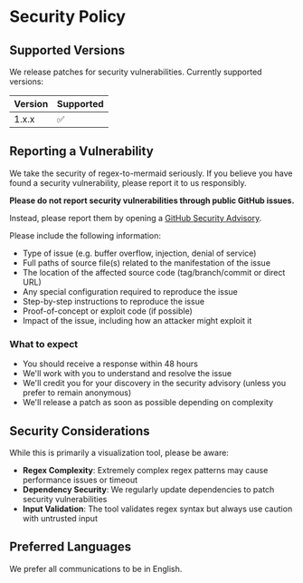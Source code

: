 # Security Policy

## Supported Versions

We release patches for security vulnerabilities. Currently supported versions:

| Version | Supported          |
| ------- | ------------------ |
| 1.x.x   | :white_check_mark: |

## Reporting a Vulnerability

We take the security of regex-to-mermaid seriously. If you believe you have found a security vulnerability, please report it to us responsibly.

**Please do not report security vulnerabilities through public GitHub issues.**

Instead, please report them by opening a [GitHub Security Advisory](https://github.com/tayles/regex-to-mermaid/security/advisories/new).

Please include the following information:

- Type of issue (e.g. buffer overflow, injection, denial of service)
- Full paths of source file(s) related to the manifestation of the issue
- The location of the affected source code (tag/branch/commit or direct URL)
- Any special configuration required to reproduce the issue
- Step-by-step instructions to reproduce the issue
- Proof-of-concept or exploit code (if possible)
- Impact of the issue, including how an attacker might exploit it

### What to expect

- You should receive a response within 48 hours
- We'll work with you to understand and resolve the issue
- We'll credit you for your discovery in the security advisory (unless you prefer to remain anonymous)
- We'll release a patch as soon as possible depending on complexity

## Security Considerations

While this is primarily a visualization tool, please be aware:

- **Regex Complexity**: Extremely complex regex patterns may cause performance issues or timeout
- **Dependency Security**: We regularly update dependencies to patch security vulnerabilities
- **Input Validation**: The tool validates regex syntax but always use caution with untrusted input

## Preferred Languages

We prefer all communications to be in English.
